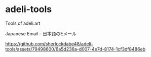 # adeli-tools
Tools of adeli.art

Japanese Email - 日本語のEメール

https://github.com/sherlockdabe48/adeli-tools/assets/79498600/6a5d236a-d007-4e7d-8174-1cf3df8486eb

